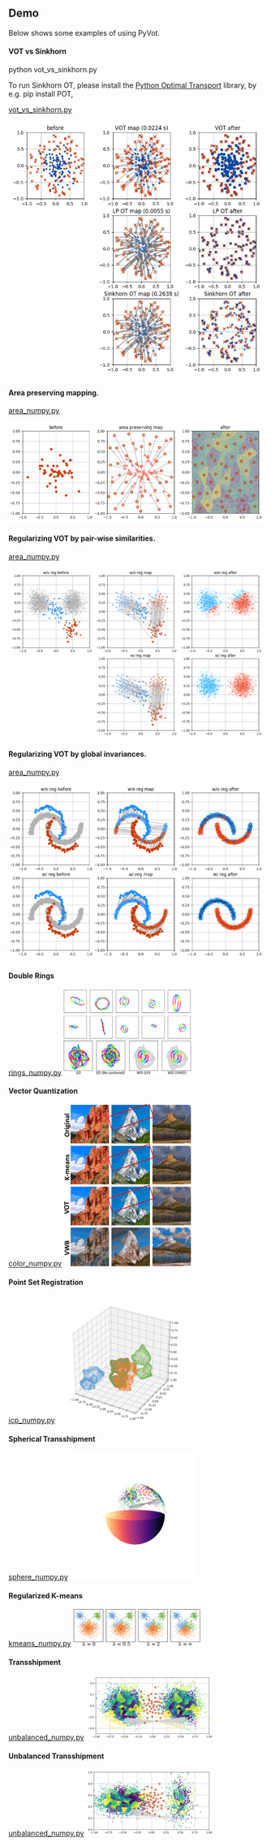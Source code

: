 ## Demo

Below shows some examples of using PyVot.


#### VOT vs Sinkhorn
python vot_vs_sinkhorn.py

To run Sinkhorn OT, please install the [Python Optimal Transport](https://github.com/rflamary/POT) library, by e.g. pip install POT, 

[vot_vs_sinkhorn.py](vsSinkhorn/vot_vs_sinkhorn.py)

![alt text](vsSinkhorn/vot_vs_sinkhorn.png?raw=true)

#### Area preserving mapping. 

[area_numpy.py](area/area_numpy.py)

![alt text](area/area_preserve.png?raw=true)

#### Regularizing VOT by pair-wise similarities.

[area_numpy.py](regVOT/potential_numpy.py)

![alt text](regVOT/potential.png?raw=true)

#### Regularizing VOT by global invariances.

[area_numpy.py](regVOT/transform_numpy.py)

![alt text](regVOT/transform.png?raw=true)

#### Double Rings
[rings_numpy.py](rings/rings_numpy.py)
<img src="rings/rings.png" width="50%">

#### Vector Quantization
[color_numpy.py](color/color_numpy.py)
<img src="color/color.png" width="50%">

#### Point Set Registration
[icp_numpy.py](icp/icp_numpy.py)
<img src="icp/icp.png" width="50%">

#### Spherical Transshipment
[sphere_numpy.py](sphere/sphere_numpy.py)
<img src="sphere/sphere_12.png" width="50%">

#### Regularized K-means
[kmeans_numpy.py](kmeans/kmeans_numpy.py)
<img src="kmeans/kmeans.png" width="50%">

#### Transshipment
[unbalanced_numpy.py](ship/ship_numpy.py)
<img src="ship/ship33.png" width="50%">

#### Unbalanced Transshipment
[unbalanced_numpy.py](unbalanced2/unbalanced2_numpy.py)
<img src="unbalanced2/ship21.png" width="50%">

